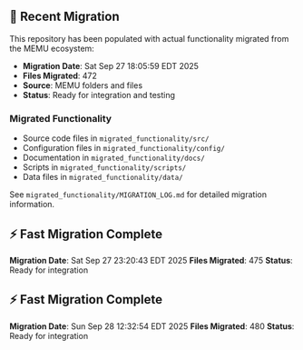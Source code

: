 
## 🔄 Recent Migration

This repository has been populated with actual functionality migrated from the MEMU ecosystem:

- **Migration Date**: Sat Sep 27 18:05:59 EDT 2025
- **Files Migrated**:      472
- **Source**: MEMU folders and files
- **Status**: Ready for integration and testing

### Migrated Functionality
- Source code files in `migrated_functionality/src/`
- Configuration files in `migrated_functionality/config/`
- Documentation in `migrated_functionality/docs/`
- Scripts in `migrated_functionality/scripts/`
- Data files in `migrated_functionality/data/`

See `migrated_functionality/MIGRATION_LOG.md` for detailed migration information.


## ⚡ Fast Migration Complete

**Migration Date**: Sat Sep 27 23:20:43 EDT 2025
**Files Migrated**:      475
**Status**: Ready for integration


## ⚡ Fast Migration Complete

**Migration Date**: Sun Sep 28 12:32:54 EDT 2025
**Files Migrated**:      480
**Status**: Ready for integration

